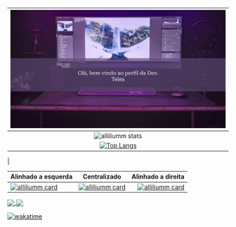 
<head>
<link rel="stylesheet" href="https://github.com/alliliumm/Alessandra-Teles/blob/main/style.css">
</head>

|![Bem vindos ao meu perfil!](https://github.com/alliliumm/Alessandra-Teles/blob/main/Header.png)|
|:------:|
| ![alliliumm stats](https://github-readme-stats.vercel.app/api?username=alliliumm&show_icons=true&theme=dracula)|
|[![Top Langs](https://github-readme-stats.vercel.app/api/top-langs/?username=alliliumm&theme=dracula)](https://github.com/alliliumm)|
|







<!-- <a href="https://github-readme-stats.vercel.app/api?username=alliliumm&show_icons=true&theme=dracula" >![alliliumm stats](https://github-readme-stats.vercel.app/api?username=alliliumm&show_icons=true&theme=dracula)</a> -->

Alinhado a esquerda | Centralizado | Alinhado a direita
:--------- | :------: | -------:
[![alliliumm card](https://github-readme-stats.vercel.app/api/pin/?username=alliliumm&repo=Adminio-APP&theme=dracula)](https://github.com/alliliumm/Adminio-APP) | [![alliliumm card](https://github-readme-stats.vercel.app/api/pin/?username=alliliumm&repo=Ionic-Projects&theme=dracula)](https://github.com/alliliumm/Ionic-Projects) | [![alliliumm card](https://github-readme-stats.vercel.app/api/pin/?username=alliliumm&repo=Estudos&theme=dracula)](https://github.com/alliliumm/Estudos)


<a href="https://github.com/anuraghazra/github-readme-stats">
  <img align="center" src="https://github-readme-stats.vercel.app/api/pin/?username=anuraghazra&repo=github-readme-stats" />
</a>
<a href="https://github.com/anuraghazra/convoychat">
  <img align="center" src="https://github-readme-stats.vercel.app/api/pin/?username=anuraghazra&repo=convoychat" />
</a>

[![wakatime](https://wakatime.com/badge/user/fcfbf5df-ac92-4fcd-b764-e638e49dd2ce.svg)](https://wakatime.com/@fcfbf5df-ac92-4fcd-b764-e638e49dd2ce)
